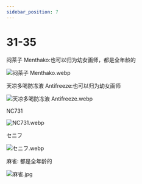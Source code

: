 ```yaml
---
sidebar_position: 7
---
```


# 31-35

闷茶子 Menthako:也可以归为幼女画师，都是全年龄的

![闷茶子 Menthako.webp](https://p.inari.site/usr/1818/68b4521e2a80b.webp)

天凉多喝防冻液 Antifreeze:也可以归为幼女画师

![天凉多喝防冻液 Antifreeze.webp](https://p.inari.site/usr/1818/68b4521dd883f.webp)

NC731

![NC731.webp](https://p.inari.site/usr/1818/68b4521e7efe9.webp)

セニフ

![セニフ.webp](https://p.inari.site/usr/1818/68d29e16388e1.webp)

麻雀: 都是全年龄的

![麻雀.jpg](https://p.inari.site/usr/1818/68d2abfde3e59.jpg)